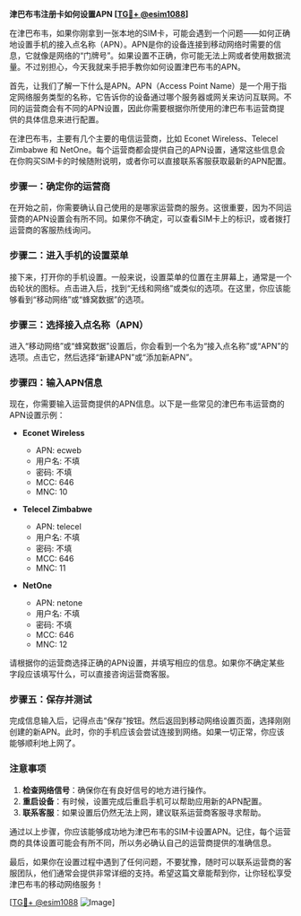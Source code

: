 **津巴布韦注册卡如何设置APN [[TG💪+ @esim1088](https://t.me/s/esim1088)]**

在津巴布韦，如果你刚拿到一张本地的SIM卡，可能会遇到一个问题——如何正确地设置手机的接入点名称（APN）。APN是你的设备连接到移动网络时需要的信息，它就像是网络的“门牌号”。如果设置不正确，你可能无法上网或者使用数据流量。不过别担心，今天我就来手把手教你如何设置津巴布韦的APN。

首先，让我们了解一下什么是APN。APN（Access Point Name）是一个用于指定网络服务类型的名称，它告诉你的设备通过哪个服务器或网关来访问互联网。不同的运营商会有不同的APN设置，因此你需要根据你所使用的津巴布韦运营商提供的具体信息来进行配置。

在津巴布韦，主要有几个主要的电信运营商，比如 Econet Wireless、Telecel Zimbabwe 和 NetOne。每个运营商都会提供自己的APN设置，通常这些信息会在你购买SIM卡的时候随附说明，或者你可以直接联系客服获取最新的APN配置。

### 步骤一：确定你的运营商

在开始之前，你需要确认自己使用的是哪家运营商的服务。这很重要，因为不同运营商的APN设置会有所不同。如果你不确定，可以查看SIM卡上的标识，或者拨打运营商的客服热线询问。

### 步骤二：进入手机的设置菜单

接下来，打开你的手机设置。一般来说，设置菜单的位置在主屏幕上，通常是一个齿轮状的图标。点击进入后，找到“无线和网络”或类似的选项。在这里，你应该能够看到“移动网络”或“蜂窝数据”的选项。

### 步骤三：选择接入点名称（APN）

进入“移动网络”或“蜂窝数据”设置后，你会看到一个名为“接入点名称”或“APN”的选项。点击它，然后选择“新建APN”或“添加新APN”。

### 步骤四：输入APN信息

现在，你需要输入运营商提供的APN信息。以下是一些常见的津巴布韦运营商的APN设置示例：

- **Econet Wireless**
  - APN: ecweb
  - 用户名: 不填
  - 密码: 不填
  - MCC: 646
  - MNC: 10

- **Telecel Zimbabwe**
  - APN: telecel
  - 用户名: 不填
  - 密码: 不填
  - MCC: 646
  - MNC: 11

- **NetOne**
  - APN: netone
  - 用户名: 不填
  - 密码: 不填
  - MCC: 646
  - MNC: 12

请根据你的运营商选择正确的APN设置，并填写相应的信息。如果你不确定某些字段应该填写什么，可以直接咨询运营商客服。

### 步骤五：保存并测试

完成信息输入后，记得点击“保存”按钮。然后返回到移动网络设置页面，选择刚刚创建的新APN。此时，你的手机应该会尝试连接到网络。如果一切正常，你应该能够顺利地上网了。

### 注意事项

1. **检查网络信号**：确保你在有良好信号的地方进行操作。
2. **重启设备**：有时候，设置完成后重启手机可以帮助应用新的APN配置。
3. **联系客服**：如果设置后仍然无法上网，建议联系运营商客服寻求帮助。

通过以上步骤，你应该能够成功地为津巴布韦的SIM卡设置APN。记住，每个运营商的具体设置可能会有所不同，所以务必确认自己的运营商提供的准确信息。

最后，如果你在设置过程中遇到了任何问题，不要犹豫，随时可以联系运营商的客服团队，他们通常会提供非常详细的支持。希望这篇文章能帮到你，让你轻松享受津巴布韦的移动网络服务！

[[TG💪+ @esim1088](https://t.me/s/esim1088) ![Image](https://i.postimg.cc/4NQfJmqS/Snipaste-2025-05-13-00-14-12.png)]